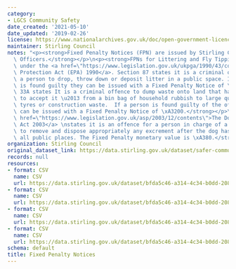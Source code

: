 ```yaml
---
category:
- LGCS Community Safety
date_created: '2021-05-10'
date_updated: '2019-02-26'
license: https://www.nationalarchives.gov.uk/doc/open-government-licence/version/3/
maintainer: Stirling Council
notes: "<p><strong>Fixed Penalty Notices (FPN) are issued by Stirling Council's Enforcement\
  \ Officers.</strong></p>\n<p><strong>FPNs for Littering and Fly Tipping are enforced\
  \ under the <a href=\"https://www.legislation.gov.uk/ukpga/1990/43/contents\">Environmental\
  \ Protection Act (EPA) 1990</a>. Section 87 states it is a criminal offence for\
  \ a person to drop, throw down or deposit litter in a public space. If a person\
  \ is found guilty they can be issued with a Fixed Penalty Notice of \xA380. Section\
  \ 33A states It is a criminal offence to dump waste onto land that has no licence\
  \ to accept it \u2013 from a bin bag of household rubbish to large quantities of\
  \ tyres or construction waste.  If a person is found guilty of the offence they\
  \ can be issued with a Fixed Penalty Notice of \xA3200.</strong></p>\n<p><strong><a\
  \ href=\"https://www.legislation.gov.uk/asp/2003/12/contents\">The Dog Fouling (Scotland)\
  \ Act 2003</a> \nstates it is an offence for a person in charge of a dog to fail\
  \ to remove and dispose appropriately any excrement after the dog has fouled in\
  \ all public places. The Fixed Penalty monetary value is \xA380.</strong></p>"
organization: Stirling Council
original_dataset_link: https://data.stirling.gov.uk/dataset/safer-communities-fixed-penalty-notices
records: null
resources:
- format: CSV
  name: CSV
  url: https://data.stirling.gov.uk/dataset/bfda5c46-a314-4c34-b0dd-208bf43911a4/resource/37aebb09-0062-40c3-b8f1-585a1171c818/download/20210510-fixed-penalty-notices-01.04.2017-to-31.03.2018.csv
- format: CSV
  name: CSV
  url: https://data.stirling.gov.uk/dataset/bfda5c46-a314-4c34-b0dd-208bf43911a4/resource/02f44c4f-e2ed-4500-8ebd-c72149855907/download/20210510-fixed-penalty-notices-01.04.2018-to-31.03.2019.csv
- format: CSV
  name: CSV
  url: https://data.stirling.gov.uk/dataset/bfda5c46-a314-4c34-b0dd-208bf43911a4/resource/ac72f922-3373-4bc7-8966-ff6d7d0ce242/download/20210510-fixed-penalty-notices-01.04.2019-to-31.03.2020.csv
- format: CSV
  name: CSV
  url: https://data.stirling.gov.uk/dataset/bfda5c46-a314-4c34-b0dd-208bf43911a4/resource/ed61d4ce-ef71-4cee-82d5-5f8da3ff63d4/download/20210510-fixed-penalty-notices-01.04.2020-to-31.03.2021.csv
schema: default
title: Fixed Penalty Notices
---
```

